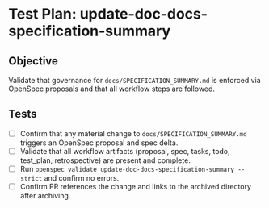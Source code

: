 # Test Plan: update-doc-docs-specification-summary

## Objective
Validate that governance for `docs/SPECIFICATION_SUMMARY.md` is enforced via OpenSpec proposals and that all workflow steps are followed.

## Tests
- [ ] Confirm that any material change to `docs/SPECIFICATION_SUMMARY.md` triggers an OpenSpec proposal and spec delta.
- [ ] Validate that all workflow artifacts (proposal, spec, tasks, todo, test_plan, retrospective) are present and complete.
- [ ] Run `openspec validate update-doc-docs-specification-summary --strict` and confirm no errors.
- [ ] Confirm PR references the change and links to the archived directory after archiving.
